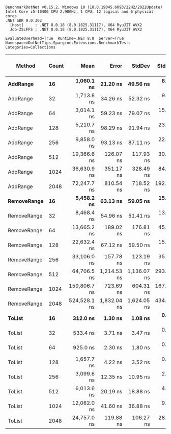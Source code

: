 ```

BenchmarkDotNet v0.15.2, Windows 10 (10.0.19045.6093/22H2/2022Update)
Intel Core i5-10400 CPU 2.90GHz, 1 CPU, 12 logical and 6 physical cores
.NET SDK 9.0.302
  [Host]     : .NET 8.0.18 (8.0.1825.31117), X64 RyuJIT AVX2
  Job-ZSLFFS : .NET 8.0.18 (8.0.1825.31117), X64 RyuJIT AVX2

EvaluateOverhead=True  Runtime=.NET 8.0  Server=True  
Namespace=DotNetTips.Spargine.Extensions.BenchmarkTests  Categories=Collections  

```
| Method      | Count | Mean         | Error       | StdDev      | StdErr    | Median       | Min          | Q1           | Q3           | Max          | Op/s        | CI99.9% Margin | Iterations | Kurtosis | MValue | Skewness | Rank | LogicalGroup | Baseline | Exceptions | Completed Work Items | Lock Contentions | Gen0   | Code Size | Gen1   | Allocated |
|------------ |------ |-------------:|------------:|------------:|----------:|-------------:|-------------:|-------------:|-------------:|-------------:|------------:|---------------:|-----------:|---------:|-------:|---------:|-----:|------------- |--------- |-----------:|---------------------:|-----------------:|-------:|----------:|-------:|----------:|
| **AddRange**    | **16**    |   **1,060.1 ns** |    **21.20 ns** |    **49.56 ns** |   **6.15 ns** |   **1,078.1 ns** |     **847.6 ns** |   **1,070.1 ns** |   **1,083.1 ns** |   **1,095.1 ns** |   **943,307.6** |     **29.4263 ns** |      **65.00** |    **9.315** |  **2.000** |  **-2.5961** |    **4** | *****            | **No**       |          **-** |                    **-** |           **0.0000** | **0.0010** |        **NA** |      **-** |     **552 B** |
| AddRange    | 32    |   1,713.8 ns |    34.26 ns |    52.32 ns |   9.40 ns |   1,735.2 ns |   1,582.0 ns |   1,704.0 ns |   1,750.5 ns |   1,770.1 ns |   583,486.4 |     10.8016 ns |      31.00 |    3.485 |  2.000 |  -1.3107 |    5 | *            | No       |          - |                    - |           0.0000 | 0.0019 |        NA |      - |    1088 B |
| AddRange    | 64    |   3,014.1 ns |    59.23 ns |    79.07 ns |  15.81 ns |   3,040.0 ns |   2,718.5 ns |   2,993.0 ns |   3,065.7 ns |   3,106.3 ns |   331,775.7 |      4.5929 ns |      25.00 |    8.344 |  2.000 |  -2.1306 |    6 | *            | No       |          - |                    - |                - | 0.0038 |        NA |      - |    2136 B |
| AddRange    | 128   |   5,210.7 ns |    98.29 ns |    91.94 ns |  23.74 ns |   5,235.7 ns |   4,906.7 ns |   5,220.2 ns |   5,248.8 ns |   5,284.9 ns |   191,912.5 |     -4.3693 ns |      15.00 |    8.076 |  2.000 |  -2.3845 |    7 | *            | No       |          - |                    - |                - | 0.0076 |        NA |      - |    4208 B |
| AddRange    | 256   |   9,858.0 ns |    93.13 ns |    87.11 ns |  22.49 ns |   9,865.3 ns |   9,622.3 ns |   9,842.5 ns |   9,903.6 ns |   9,967.0 ns |   101,440.1 |     -3.7459 ns |      15.00 |    4.199 |  2.000 |  -1.2153 |   11 | *            | No       |          - |                    - |                - | 0.0153 |        NA |      - |    8328 B |
| AddRange    | 512   |  19,366.6 ns |   126.07 ns |   117.93 ns |  30.45 ns |  19,428.5 ns |  19,148.4 ns |  19,273.3 ns |  19,443.8 ns |  19,530.5 ns |    51,635.4 |     -7.7244 ns |      15.00 |    1.731 |  2.000 |  -0.5530 |   14 | *            | No       |          - |                    - |                - | 0.0305 |        NA |      - |   16544 B |
| AddRange    | 1024  |  36,630.9 ns |   351.17 ns |   328.49 ns |  84.82 ns |  36,634.1 ns |  35,924.4 ns |  36,443.4 ns |  36,852.5 ns |  37,229.8 ns |    27,299.4 |    -34.9076 ns |      15.00 |    2.584 |  2.000 |  -0.1698 |   18 | *            | No       |          - |                    - |                - | 0.0610 |        NA |      - |   32952 B |
| AddRange    | 2048  |  72,247.7 ns |   810.54 ns |   718.52 ns | 192.03 ns |  72,246.5 ns |  70,808.3 ns |  71,939.0 ns |  72,724.5 ns |  73,619.2 ns |    13,841.3 |    -89.0167 ns |      14.00 |    2.524 |  2.000 |  -0.1910 |   20 | *            | No       |          - |                    - |                - | 0.1221 |        NA |      - |   65744 B |
| **RemoveRange** | **16**    |   **5,458.2 ns** |    **63.13 ns** |    **59.05 ns** |  **15.25 ns** |   **5,447.8 ns** |   **5,386.8 ns** |   **5,408.2 ns** |   **5,493.6 ns** |   **5,575.9 ns** |   **183,209.5** |     **-0.1238 ns** |      **15.00** |    **1.918** |  **2.000** |   **0.5382** |    **8** | *****            | **No**       |          **-** |               **3.5217** |           **0.0000** | **0.1068** |        **NA** | **0.0916** |   **10888 B** |
| RemoveRange | 32    |   8,468.4 ns |    54.96 ns |    51.41 ns |  13.27 ns |   8,459.6 ns |   8,383.9 ns |   8,432.2 ns |   8,506.8 ns |   8,582.7 ns |   118,086.1 |      0.8634 ns |      15.00 |    2.411 |  2.000 |   0.4222 |   10 | *            | No       |          - |               5.8526 |           0.0003 | 0.1526 |        NA | 0.1373 |   14648 B |
| RemoveRange | 64    |  13,665.2 ns |   189.02 ns |   176.81 ns |  45.65 ns |  13,629.9 ns |  13,381.5 ns |  13,529.1 ns |  13,836.5 ns |  13,942.0 ns |    73,178.6 |    -15.3256 ns |      15.00 |    1.605 |  2.000 |   0.1925 |   13 | *            | No       |          - |               8.1940 |           0.0045 | 0.0610 |        NA | 0.0305 |   19223 B |
| RemoveRange | 128   |  22,632.4 ns |    67.12 ns |    59.50 ns |  15.90 ns |  22,637.6 ns |  22,489.5 ns |  22,606.6 ns |  22,675.1 ns |  22,717.8 ns |    44,184.5 |     -0.9506 ns |      14.00 |    2.961 |  2.000 |  -0.7265 |   15 | *            | No       |          - |              10.5714 |           0.0724 | 0.0610 |        NA |      - |   25103 B |
| RemoveRange | 256   |  33,106.0 ns |   157.78 ns |   123.19 ns |  35.56 ns |  33,111.5 ns |  32,844.5 ns |  33,024.5 ns |  33,171.8 ns |  33,309.6 ns |    30,206.0 |    -11.7806 ns |      12.00 |    2.563 |  2.000 |  -0.3114 |   17 | *            | No       |          - |               8.6450 |           0.3071 |      - |        NA |      - |   27658 B |
| RemoveRange | 512   |  64,706.5 ns | 1,214.53 ns | 1,136.07 ns | 293.33 ns |  64,677.0 ns |  63,286.8 ns |  63,898.8 ns |  65,094.8 ns |  67,195.0 ns |    15,454.4 |   -139.1661 ns |      15.00 |    2.576 |  2.000 |   0.8151 |   19 | *            | No       |          - |               8.2717 |           0.0022 |      - |        NA |      - |   37483 B |
| RemoveRange | 1024  | 159,806.7 ns |   723.69 ns |   604.31 ns | 167.61 ns | 159,858.4 ns | 158,908.3 ns | 159,547.0 ns | 160,020.1 ns | 161,161.5 ns |     6,257.6 |    -77.3027 ns |      13.00 |    2.809 |  2.000 |   0.4589 |   21 | *            | No       |          - |              11.8857 |           0.0073 |      - |        NA |      - |   62778 B |
| RemoveRange | 2048  | 524,528.1 ns | 1,832.04 ns | 1,624.05 ns | 434.05 ns | 524,249.8 ns | 522,268.4 ns | 523,480.6 ns | 525,435.8 ns | 527,668.2 ns |     1,906.5 |   -210.0235 ns |      14.00 |    2.263 |  2.000 |   0.5629 |   22 | *            | No       |          - |              11.9766 |           0.0029 |      - |        NA |      - |  103833 B |
| **ToList**      | **16**    |     **312.0 ns** |     **1.30 ns** |     **1.08 ns** |   **0.30 ns** |     **312.1 ns** |     **309.6 ns** |     **311.5 ns** |     **312.7 ns** |     **313.7 ns** | **3,205,534.4** |      **6.3496 ns** |      **13.00** |    **2.660** |  **2.000** |  **-0.4694** |    **1** | *****            | **No**       |          **-** |                    **-** |                **-** | **0.0052** |     **651 B** |      **-** |     **520 B** |
| ToList      | 32    |     533.4 ns |     3.71 ns |     3.47 ns |   0.90 ns |     532.5 ns |     528.6 ns |     530.8 ns |     536.0 ns |     541.3 ns | 1,874,797.6 |      7.0517 ns |      15.00 |    2.508 |  2.000 |   0.6411 |    2 | *            | No       |          - |                    - |                - | 0.0095 |     651 B |      - |     928 B |
| ToList      | 64    |     925.0 ns |     2.30 ns |     1.80 ns |   0.52 ns |     925.3 ns |     921.6 ns |     924.3 ns |     926.6 ns |     927.2 ns | 1,081,039.5 |      5.7403 ns |      12.00 |    2.129 |  2.000 |  -0.6483 |    3 | *            | No       |          - |                    - |                - | 0.0181 |     651 B |      - |    1720 B |
| ToList      | 128   |   1,657.7 ns |     4.22 ns |     3.52 ns |   0.98 ns |   1,658.0 ns |   1,652.4 ns |   1,655.2 ns |   1,659.4 ns |   1,664.3 ns |   603,256.2 |      6.0119 ns |      13.00 |    1.935 |  2.000 |   0.1696 |    5 | *            | No       |          - |                    - |                - | 0.0343 |     651 B |      - |    3280 B |
| ToList      | 256   |   3,099.6 ns |    12.35 ns |    10.95 ns |   2.93 ns |   3,099.1 ns |   3,082.9 ns |   3,094.6 ns |   3,105.3 ns |   3,123.7 ns |   322,617.9 |      5.5365 ns |      14.00 |    2.569 |  2.000 |   0.2601 |    6 | *            | No       |          - |                    - |                - | 0.0687 |     651 B |      - |    6376 B |
| ToList      | 512   |   6,013.6 ns |    20.19 ns |    18.88 ns |   4.88 ns |   6,011.9 ns |   5,978.3 ns |   6,004.2 ns |   6,022.8 ns |   6,043.7 ns |   166,289.1 |      5.0621 ns |      15.00 |    2.119 |  2.000 |   0.0710 |    9 | *            | No       |          - |                    - |                - | 0.1373 |     651 B |      - |   12544 B |
| ToList      | 1024  |  12,062.0 ns |    41.60 ns |    36.88 ns |   9.86 ns |  12,067.2 ns |  11,987.0 ns |  12,043.6 ns |  12,083.8 ns |  12,120.9 ns |    82,904.8 |      2.0718 ns |      14.00 |    2.417 |  2.000 |  -0.5248 |   12 | *            | No       |          - |                    - |                - | 0.2747 |     651 B |      - |   24856 B |
| ToList      | 2048  |  24,757.0 ns |   119.88 ns |   106.27 ns |  28.40 ns |  24,746.6 ns |  24,556.2 ns |  24,696.7 ns |  24,856.6 ns |  24,915.6 ns |    40,392.5 |     -7.2013 ns |      14.00 |    1.921 |  2.000 |  -0.0004 |   16 | *            | No       |          - |                    - |                - | 0.5188 |     651 B | 0.0305 |   49456 B |
